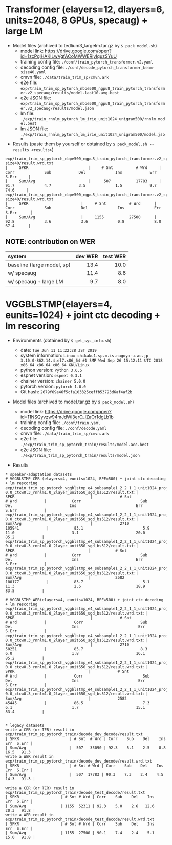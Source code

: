 # Transformer (elayers=12, dlayers=6, units=2048, 8 GPUs, specaug) + large LM

  - Model files (archived to tedlium3_largelm.tar.gz by `$ pack_model.sh`)
    - model link: https://drive.google.com/open?id=1zcPglHAKILwVgfACoMWWERiyIquzSYuU
    - training config file: `./conf/train_pytorch_transformer.v2.yaml`
    - decoding config file: `./conf/decode_pytorch_transformer_beam-size40.yaml`
    - cmvn file: `./data/train_trim_sp/cmvn.ark`
    - e2e file: `exp/train_trim_sp_pytorch_nbpe500_ngpu8_train_pytorch_transformer.v2_specaug/results/model.last10.avg.best`
    - e2e JSON file: `exp/train_trim_sp_pytorch_nbpe500_ngpu8_train_pytorch_transformer.v2_specaug/results/model.json`
    - lm file: `./exp/train_rnnlm_pytorch_lm_irie_unit1024_unigram500/rnnlm.model.best`
    - lm JSON file: `./exp/train_rnnlm_pytorch_lm_irie_unit1024_unigram500/model.json`
  - Results (paste them by yourself or obtained by `$ pack_model.sh --results <results>`)
```
exp/train_trim_sp_pytorch_nbpe500_ngpu8_train_pytorch_transformer.v2_specaug/decode_final_lmep8_beam40_dev_decode_pytorch_transformer_beam-size40/result.wrd.txt
|     SPKR                          |     # Snt          # Wrd     |     Corr             Sub            Del             Ins            Err           S.Err     |
|     Sum/Avg                       |      507           17783     |     91.7             4.7            3.5             1.5            9.7            74.6     |
exp/train_trim_sp_pytorch_nbpe500_ngpu8_train_pytorch_transformer.v2_specaug/decode_final_lmep8_beam40_test_decode_pytorch_transformer_beam-size40/result.wrd.txt
|     SPKR                       |     # Snt          # Wrd      |     Corr             Sub             Del             Ins             Err           S.Err      |
|     Sum/Avg                    |     1155           27500      |     92.8             3.6             3.6             0.8             8.0            67.4      |
```

## NOTE: contribution on WER

| system                     |   dev WER |   test WER |
| :------                    | --------: | ---------: |
| baseline (large model, sp) |      13.4 |       10.0 |
| w/ specaug                 |      11.4 |        8.6 |
| w/ specaug + large LM      |       9.7 |        8.0 |

# VGGBLSTMP(elayers=4, eunits=1024) + joint ctc decoding + lm rescoring
- Environments (obtained by `$ get_sys_info.sh`)
  - date: `Tue Jun 11 11:22:28 JST 2019`
  - system information: `Linux chikaku1.sp.m.is.nagoya-u.ac.jp 3.10.0-862.14.4.el7.x86_64 #1 SMP Wed Sep 26 15:12:11 UTC 2018 x86_64 x86_64 x86_64 GNU/Linux`
  - python version: `Python 3.6.5`
  - espnet version: `espnet 0.3.1`
  - chainer version: `chainer 5.0.0`
  - pytorch version: `pytorch 1.0.0`
  - Git hash: `2679f69a46f5cfa103325ceffb53793d6af4af2b`

- Model files (archived to model.tar.gz by `$ pack_model.sh`)
    - model link: https://drive.google.com/open?id=11NSQyvzw94mJdWi3erO_IZaOr1dgLb1b
    - training config file: `./conf/train.yaml`
    - decoding config file: `./conf/decode.yaml`
    - cmvn file: `./data/train_trim_sp/cmvn.ark`
    - e2e file: `./exp/train_trim_sp_pytorch_train/results/model.acc.best`
    - e2e JSON file: `./exp/train_trim_sp_pytorch_train/results/model.json`
    
- Results

```
* speaker-adaptation datasets
# VGGBLSTMP CER (elayers=4, eunits=1024, BPE=500) + joint ctc decoding + lm rescoring
exp/train_trim_sp_pytorch_vggblstmp_e4_subsample1_2_2_1_1_unit1024_proj1024_d1_unit1024_location_adim1024_aconvc10_aconvf100_mtlalpha0.5_adadelta_sampprob0.0_bs35_mli600_mlo150/decode_dev_beam20_emodel.acc.best_p0.0_len0.0-0.0_ctcw0.3_rnnlm1.0_2layer_unit650_sgd_bs512/result.txt:|           SPKR                                 |            # Snt                       # Wrd            |           Corr                          Sub                         Del                         Ins                          Err                       S.Err            |
exp/train_trim_sp_pytorch_vggblstmp_e4_subsample1_2_2_1_1_unit1024_proj1024_d1_unit1024_location_adim1024_aconvc10_aconvf100_mtlalpha0.5_adadelta_sampprob0.0_bs35_mli600_mlo150/decode_dev_beam20_emodel.acc.best_p0.0_len0.0-0.0_ctcw0.3_rnnlm1.0_2layer_unit650_sgd_bs512/result.txt:|           Sum/Avg                              |            2710                       105941            |           83.1                          5.9                        11.0                         3.1                         20.0                        85.2            |
exp/train_trim_sp_pytorch_vggblstmp_e4_subsample1_2_2_1_1_unit1024_proj1024_d1_unit1024_location_adim1024_aconvc10_aconvf100_mtlalpha0.5_adadelta_sampprob0.0_bs35_mli600_mlo150/decode_test_beam20_emodel.acc.best_p0.0_len0.0-0.0_ctcw0.3_rnnlm1.0_2layer_unit650_sgd_bs512/result.txt:|            SPKR                                |           # Snt                        # Wrd            |           Corr                          Sub                         Del                          Ins                         Err                        S.Err            |
exp/train_trim_sp_pytorch_vggblstmp_e4_subsample1_2_2_1_1_unit1024_proj1024_d1_unit1024_location_adim1024_aconvc10_aconvf100_mtlalpha0.5_adadelta_sampprob0.0_bs35_mli600_mlo150/decode_test_beam20_emodel.acc.best_p0.0_len0.0-0.0_ctcw0.3_rnnlm1.0_2layer_unit650_sgd_bs512/result.txt:|            Sum/Avg                             |           2582                        100177            |           83.7                          5.1                        11.3                          2.6                        18.9                         83.5            |

# VGGBLSTMP WER(elayers=4, eunits=1024, BPE=500) + joint ctc decoding + lm rescoring
exp/train_trim_sp_pytorch_vggblstmp_e4_subsample1_2_2_1_1_unit1024_proj1024_d1_unit1024_location_adim1024_aconvc10_aconvf100_mtlalpha0.5_adadelta_sampprob0.0_bs35_mli600_mlo150/decode_dev_beam20_emodel.acc.best_p0.0_len0.0-0.0_ctcw0.3_rnnlm1.0_2layer_unit650_sgd_bs512/result.wrd.txt:|            SPKR                                 |            # Snt                       # Wrd            |            Corr                         Sub                          Del                          Ins                          Err                        S.Err            |
exp/train_trim_sp_pytorch_vggblstmp_e4_subsample1_2_2_1_1_unit1024_proj1024_d1_unit1024_location_adim1024_aconvc10_aconvf100_mtlalpha0.5_adadelta_sampprob0.0_bs35_mli600_mlo150/decode_dev_beam20_emodel.acc.best_p0.0_len0.0-0.0_ctcw0.3_rnnlm1.0_2layer_unit650_sgd_bs512/result.wrd.txt:|            Sum/Avg                              |            2710                        50251            |            85.7                         8.3                          6.0                          1.8                         16.1                         85.2            |
exp/train_trim_sp_pytorch_vggblstmp_e4_subsample1_2_2_1_1_unit1024_proj1024_d1_unit1024_location_adim1024_aconvc10_aconvf100_mtlalpha0.5_adadelta_sampprob0.0_bs35_mli600_mlo150/decode_test_beam20_emodel.acc.best_p0.0_len0.0-0.0_ctcw0.3_rnnlm1.0_2layer_unit650_sgd_bs512/result.wrd.txt:|            SPKR                                |            # Snt                       # Wrd            |            Corr                          Sub                           Del                          Ins                          Err                        S.Err            |
exp/train_trim_sp_pytorch_vggblstmp_e4_subsample1_2_2_1_1_unit1024_proj1024_d1_unit1024_location_adim1024_aconvc10_aconvf100_mtlalpha0.5_adadelta_sampprob0.0_bs35_mli600_mlo150/decode_test_beam20_emodel.acc.best_p0.0_len0.0-0.0_ctcw0.3_rnnlm1.0_2layer_unit650_sgd_bs512/result.wrd.txt:|            Sum/Avg                             |            2582                        45445            |            86.5                          7.3                           6.1                          1.7                         15.1                         83.4            |


* legacy datasets
write a CER (or TER) result in exp/train_trim_sp_pytorch_train/decode_dev_decode/result.txt
| SPKR                      | # Snt  # Wrd | Corr    Sub    Del    Ins    Err  S.Err |
| Sum/Avg                   |  507   35090 | 92.3    5.1    2.5    8.8   16.5   91.3 |
write a WER result in exp/train_trim_sp_pytorch_train/decode_dev_decode/result.wrd.txt
| SPKR                      | # Snt # Wrd | Corr    Sub    Del    Ins    Err  S.Err |
| Sum/Avg                   |  507  17783 | 90.3    7.3    2.4    4.5   14.3   91.3 |

write a CER (or TER) result in exp/train_trim_sp_pytorch_train/decode_test_decode/result.txt
| SPKR                  | # Snt # Wrd | Corr    Sub    Del    Ins    Err  S.Err |
| Sum/Avg               | 1155  52311 | 92.3    5.0    2.6   12.6   20.3   91.8 |
write a WER result in exp/train_trim_sp_pytorch_train/decode_test_decode/result.wrd.txt
| SPKR                  | # Snt # Wrd | Corr    Sub    Del    Ins    Err  S.Err |
| Sum/Avg               | 1155  27500 | 90.1    7.4    2.4    5.1   15.0   91.8 |
```
